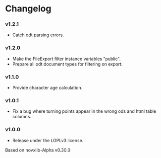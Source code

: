 # Changelog


### v1.2.1

- Catch odt parsing errors.

### v1.2.0

- Make the FileExport filter instance variables "public".
- Prepare all odt document types for filtering on export.

### v1.1.0

- Provide character age calculation.

### v1.0.1

- Fix a bug where turning points appear in the wrong ods 
  and html table columns.

### v1.0.0

- Release under the LGPLv3 license.

Based on novxlib-Alpha v0.30.0
